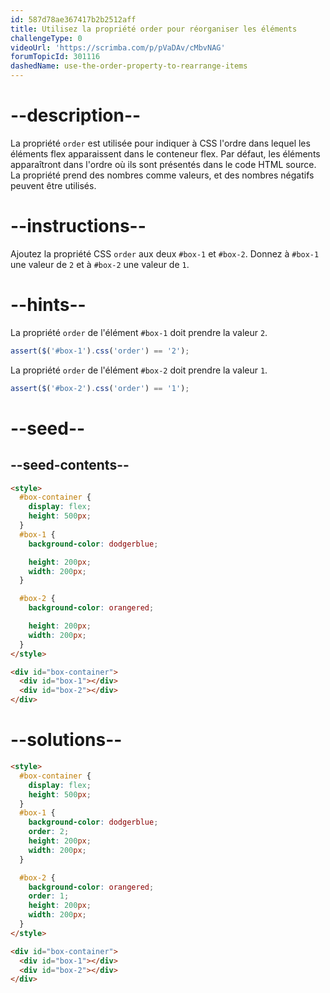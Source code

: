 ```yaml
---
id: 587d78ae367417b2b2512aff
title: Utilisez la propriété order pour réorganiser les éléments
challengeType: 0
videoUrl: 'https://scrimba.com/p/pVaDAv/cMbvNAG'
forumTopicId: 301116
dashedName: use-the-order-property-to-rearrange-items
---
```


# --description--

La propriété `order` est utilisée pour indiquer à CSS l'ordre dans lequel les éléments flex apparaissent dans le conteneur flex. Par défaut, les éléments apparaîtront dans l'ordre où ils sont présentés dans le code HTML source. La propriété prend des nombres comme valeurs, et des nombres négatifs peuvent être utilisés.

# --instructions--

Ajoutez la propriété CSS `order` aux deux `#box-1` et `#box-2`. Donnez à `#box-1` une valeur de `2` et à `#box-2` une valeur de `1`.

# --hints--

La propriété `order` de l'élément `#box-1` doit prendre la valeur `2`.

```js
assert($('#box-1').css('order') == '2');
```

La propriété `order` de l'élément `#box-2` doit prendre la valeur `1`.

```js
assert($('#box-2').css('order') == '1');
```

# --seed--

## --seed-contents--

```html
<style>
  #box-container {
    display: flex;
    height: 500px;
  }
  #box-1 {
    background-color: dodgerblue;

    height: 200px;
    width: 200px;
  }

  #box-2 {
    background-color: orangered;

    height: 200px;
    width: 200px;
  }
</style>

<div id="box-container">
  <div id="box-1"></div>
  <div id="box-2"></div>
</div>
```

# --solutions--

```html
<style>
  #box-container {
    display: flex;
    height: 500px;
  }
  #box-1 {
    background-color: dodgerblue;
    order: 2;
    height: 200px;
    width: 200px;
  }

  #box-2 {
    background-color: orangered;
    order: 1;
    height: 200px;
    width: 200px;
  }
</style>

<div id="box-container">
  <div id="box-1"></div>
  <div id="box-2"></div>
</div>
```

